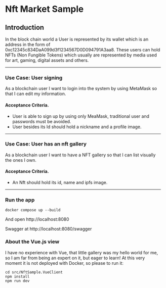 # Nft Market Sample

## Introduction
In the block chain world a User is represented by its wallet which is an address in the form of 0xc12345c834DaA099d3f1234567D0D094791A3aa8.
These users can hold NFTs (Non Fungible Tokens) which usually are represented by media used for art, gaming, digital assets and others.

___
### Use Case: User signing
As a blockchain user I want to login into the system by using MetaMask so that I can edit my information.

#### Acceptance Criteria.
* User is able to sign up by using only MeaMask, traditional user and passwords must be avoided.
* User besides its Id should hold a nickname and a profile image.


___
### Use Case: User has an nft gallery
As a blockchain user I want to have a NFT gallery so that I can list visually the ones I own.

#### Acceptance Criteria.
* An Nft should hold its id, name and ipfs image.

___
### Run the app
```shell
docker compose up --build
```
And open http://localhost:8080

Swagger at http://localhost:8080/swagger

### About the Vue.js view
I have no experience with Vue, that little gallery was my hello world for me, so I am far from being an expert on it, but eager to learn!
At this very moment it is not deployed with Docker, so please to run it:
```shell
cd src/NftSample.VueClient
npm install
npm run dev
```